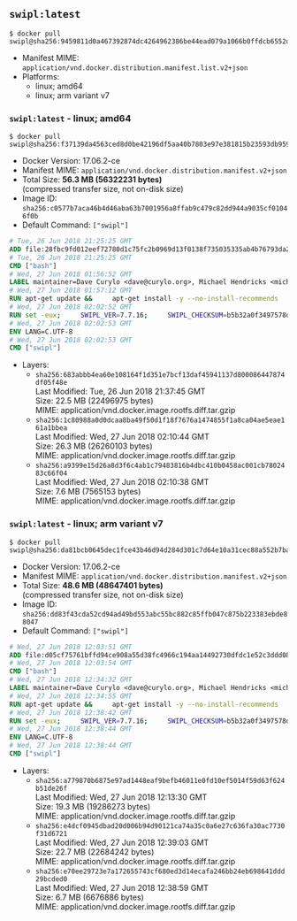 ## `swipl:latest`

```console
$ docker pull swipl@sha256:9459811d0a467392874dc4264962386be44ead079a1066b0ffdcb6552dcdfebb
```

-	Manifest MIME: `application/vnd.docker.distribution.manifest.list.v2+json`
-	Platforms:
	-	linux; amd64
	-	linux; arm variant v7

### `swipl:latest` - linux; amd64

```console
$ docker pull swipl@sha256:f37139da4563ced8d0be42196df5aa40b7803e97e381815b23593db95907449d
```

-	Docker Version: 17.06.2-ce
-	Manifest MIME: `application/vnd.docker.distribution.manifest.v2+json`
-	Total Size: **56.3 MB (56322231 bytes)**  
	(compressed transfer size, not on-disk size)
-	Image ID: `sha256:c0577b7aca46b4d46aba63b7001956a8ffab9c479c82dd944a9035cf01046f0b`
-	Default Command: `["swipl"]`

```dockerfile
# Tue, 26 Jun 2018 21:25:25 GMT
ADD file:28fbc9fd012eef72780d1c75fc2b0969d13f0138f735035335ab4b76793da2da in / 
# Tue, 26 Jun 2018 21:25:25 GMT
CMD ["bash"]
# Wed, 27 Jun 2018 01:56:52 GMT
LABEL maintainer=Dave Curylo <dave@curylo.org>, Michael Hendricks <michael@ndrix.org>
# Wed, 27 Jun 2018 01:57:12 GMT
RUN apt-get update &&     apt-get install -y --no-install-recommends     libarchive13     libgmp10     libossp-uuid16     libssl1.1     ca-certificates     libdb5.3     libpcre3     libedit2     libgeos-c1v5     libspatialindex4v5     unixodbc     odbc-postgresql     tdsodbc     libmariadbclient18     libsqlite3-0     libserd-0-0     libraptor2-0 &&     dpkgArch="$(dpkg --print-architecture)" &&     { [ "$dpkgArch" = 'armhf' ] || [ "$dpkgArch" = 'armel' ] || apt-get install -y --no-install-recommends librocksdb4.5; } &&     rm -rf /var/lib/apt/lists/*
# Wed, 27 Jun 2018 02:02:52 GMT
RUN set -eux;     SWIPL_VER=7.7.16;     SWIPL_CHECKSUM=b5b32a0f3497578db0349bd73920c612b852c50dfa44d2e577a9c3f45812e406;     BUILD_DEPS='make gcc g++ wget git autoconf libarchive-dev libgmp-dev libossp-uuid-dev libpcre3-dev libreadline-dev libedit-dev libssl-dev zlib1g-dev libdb-dev unixodbc-dev libsqlite3-dev libserd-dev libraptor2-dev libgeos++-dev libspatialindex-dev';     dpkgArch="$(dpkg --print-architecture)";     [ "$dpkgArch" = 'armhf' ] || [ "$dpkgArch" = 'armel' ] || BUILD_DEPS="$BUILD_DEPS librocksdb-dev";     apt-get update; apt-get install -y --no-install-recommends $BUILD_DEPS; rm -rf /var/lib/apt/lists/*;     mkdir /tmp/src;     cd /tmp/src;     wget http://www.swi-prolog.org/download/devel/src/swipl-$SWIPL_VER.tar.gz;     echo "$SWIPL_CHECKSUM  swipl-$SWIPL_VER.tar.gz" >> swipl-$SWIPL_VER.tar.gz-CHECKSUM;     sha256sum -c swipl-$SWIPL_VER.tar.gz-CHECKSUM;     tar -xzf swipl-$SWIPL_VER.tar.gz;     cd swipl-$SWIPL_VER;     sed -e '/PREFIX=$HOME/c\PREFIX=/usr'         -e '/# export DISABLE_PKGS/c\export DISABLE_PKGS="jpl xpce"'         -e 's/# *\(EXTRA.*--disable-libdirversion\)/\1/'            build.templ > build;     chmod u+x build; ./build;     mkdir -p /usr/lib/swipl/pack;     cd /usr/lib/swipl/pack;     rm -rf /tmp/src;     install_addin () {         git clone "$2" "$1";         git -C "$1" checkout -q "$3";         if [ "$1" = 'space' ]; then (cd "$1"; ln -s configure.ac configure.in); fi;         if [ "$1" = 'prosqlite' ]; then rm -rf "$1/lib"; fi;         swipl -g "pack_rebuild($1)" -t halt;         find "$1" -mindepth 1 -maxdepth 1 ! -name lib ! -name prolog ! -name pack.pl -exec rm -rf {} +;         find "$1" -name .git -exec rm -rf {} +;     };     dpkgArch="$(dpkg --print-architecture)";     install_addin space https://github.com/JanWielemaker/space.git cd6fefa63317a7a6effb61a1c5aee634ebe2ca05;     install_addin prosqlite https://github.com/nicos-angelopoulos/prosqlite.git a1d915d07933ece27ea5fd68f07c83d10583e7a0;     [ "$dpkgArch" = 'armhf' ] || [ "$dpkgArch" = 'armel' ] || install_addin rocksdb https://github.com/JanWielemaker/rocksdb.git 29eaee6fcdb6dce690ed187ef68b80ee94739412;     [ "$dpkgArch" = 'armhf' ] || [ "$dpkgArch" = 'armel' ] ||  install_addin hdt https://github.com/JanWielemaker/hdt.git e0a0eff87fc3318434cb493690c570e1255ed30e;     install_addin rserve_client https://github.com/JanWielemaker/rserve_client.git 72838bbfa3976a83d19fb38bdae04378e30f4b0d;     apt-get purge -y --auto-remove $BUILD_DEPS
# Wed, 27 Jun 2018 02:02:53 GMT
ENV LANG=C.UTF-8
# Wed, 27 Jun 2018 02:02:53 GMT
CMD ["swipl"]
```

-	Layers:
	-	`sha256:683abbb4ea60e108164f1d351e7bcf13daf45941137d800086447874df05f48e`  
		Last Modified: Tue, 26 Jun 2018 21:37:45 GMT  
		Size: 22.5 MB (22496975 bytes)  
		MIME: application/vnd.docker.image.rootfs.diff.tar.gzip
	-	`sha256:1c80988a0d0dcaa8ba49f50d1f18f7676a1474855f1a8ca04ae5eae161a1bbea`  
		Last Modified: Wed, 27 Jun 2018 02:10:44 GMT  
		Size: 26.3 MB (26260103 bytes)  
		MIME: application/vnd.docker.image.rootfs.diff.tar.gzip
	-	`sha256:a9399e15d26a8d3f6c4ab1c79483816b4dbc410b0458ac001cb7802483c66f04`  
		Last Modified: Wed, 27 Jun 2018 02:10:38 GMT  
		Size: 7.6 MB (7565153 bytes)  
		MIME: application/vnd.docker.image.rootfs.diff.tar.gzip

### `swipl:latest` - linux; arm variant v7

```console
$ docker pull swipl@sha256:da81bcb0645dec1fce43b46d94d284d301c7d64e10a31cec88a552b7ba26b631
```

-	Docker Version: 17.06.2-ce
-	Manifest MIME: `application/vnd.docker.distribution.manifest.v2+json`
-	Total Size: **48.6 MB (48647401 bytes)**  
	(compressed transfer size, not on-disk size)
-	Image ID: `sha256:dd83f43cda52cd94ad49bd553abc55bc882c85ffb047c875b223383ebde88047`
-	Default Command: `["swipl"]`

```dockerfile
# Wed, 27 Jun 2018 12:03:51 GMT
ADD file:d05cf75761bffd94ce908a55d38fc4966c194aa14492730dfdc1e52c3ddd0892 in / 
# Wed, 27 Jun 2018 12:03:54 GMT
CMD ["bash"]
# Wed, 27 Jun 2018 12:34:32 GMT
LABEL maintainer=Dave Curylo <dave@curylo.org>, Michael Hendricks <michael@ndrix.org>
# Wed, 27 Jun 2018 12:34:55 GMT
RUN apt-get update &&     apt-get install -y --no-install-recommends     libarchive13     libgmp10     libossp-uuid16     libssl1.1     ca-certificates     libdb5.3     libpcre3     libedit2     libgeos-c1v5     libspatialindex4v5     unixodbc     odbc-postgresql     tdsodbc     libmariadbclient18     libsqlite3-0     libserd-0-0     libraptor2-0 &&     dpkgArch="$(dpkg --print-architecture)" &&     { [ "$dpkgArch" = 'armhf' ] || [ "$dpkgArch" = 'armel' ] || apt-get install -y --no-install-recommends librocksdb4.5; } &&     rm -rf /var/lib/apt/lists/*
# Wed, 27 Jun 2018 12:38:42 GMT
RUN set -eux;     SWIPL_VER=7.7.16;     SWIPL_CHECKSUM=b5b32a0f3497578db0349bd73920c612b852c50dfa44d2e577a9c3f45812e406;     BUILD_DEPS='make gcc g++ wget git autoconf libarchive-dev libgmp-dev libossp-uuid-dev libpcre3-dev libreadline-dev libedit-dev libssl-dev zlib1g-dev libdb-dev unixodbc-dev libsqlite3-dev libserd-dev libraptor2-dev libgeos++-dev libspatialindex-dev';     dpkgArch="$(dpkg --print-architecture)";     [ "$dpkgArch" = 'armhf' ] || [ "$dpkgArch" = 'armel' ] || BUILD_DEPS="$BUILD_DEPS librocksdb-dev";     apt-get update; apt-get install -y --no-install-recommends $BUILD_DEPS; rm -rf /var/lib/apt/lists/*;     mkdir /tmp/src;     cd /tmp/src;     wget http://www.swi-prolog.org/download/devel/src/swipl-$SWIPL_VER.tar.gz;     echo "$SWIPL_CHECKSUM  swipl-$SWIPL_VER.tar.gz" >> swipl-$SWIPL_VER.tar.gz-CHECKSUM;     sha256sum -c swipl-$SWIPL_VER.tar.gz-CHECKSUM;     tar -xzf swipl-$SWIPL_VER.tar.gz;     cd swipl-$SWIPL_VER;     sed -e '/PREFIX=$HOME/c\PREFIX=/usr'         -e '/# export DISABLE_PKGS/c\export DISABLE_PKGS="jpl xpce"'         -e 's/# *\(EXTRA.*--disable-libdirversion\)/\1/'            build.templ > build;     chmod u+x build; ./build;     mkdir -p /usr/lib/swipl/pack;     cd /usr/lib/swipl/pack;     rm -rf /tmp/src;     install_addin () {         git clone "$2" "$1";         git -C "$1" checkout -q "$3";         if [ "$1" = 'space' ]; then (cd "$1"; ln -s configure.ac configure.in); fi;         if [ "$1" = 'prosqlite' ]; then rm -rf "$1/lib"; fi;         swipl -g "pack_rebuild($1)" -t halt;         find "$1" -mindepth 1 -maxdepth 1 ! -name lib ! -name prolog ! -name pack.pl -exec rm -rf {} +;         find "$1" -name .git -exec rm -rf {} +;     };     dpkgArch="$(dpkg --print-architecture)";     install_addin space https://github.com/JanWielemaker/space.git cd6fefa63317a7a6effb61a1c5aee634ebe2ca05;     install_addin prosqlite https://github.com/nicos-angelopoulos/prosqlite.git a1d915d07933ece27ea5fd68f07c83d10583e7a0;     [ "$dpkgArch" = 'armhf' ] || [ "$dpkgArch" = 'armel' ] || install_addin rocksdb https://github.com/JanWielemaker/rocksdb.git 29eaee6fcdb6dce690ed187ef68b80ee94739412;     [ "$dpkgArch" = 'armhf' ] || [ "$dpkgArch" = 'armel' ] ||  install_addin hdt https://github.com/JanWielemaker/hdt.git e0a0eff87fc3318434cb493690c570e1255ed30e;     install_addin rserve_client https://github.com/JanWielemaker/rserve_client.git 72838bbfa3976a83d19fb38bdae04378e30f4b0d;     apt-get purge -y --auto-remove $BUILD_DEPS
# Wed, 27 Jun 2018 12:38:44 GMT
ENV LANG=C.UTF-8
# Wed, 27 Jun 2018 12:38:44 GMT
CMD ["swipl"]
```

-	Layers:
	-	`sha256:a779870b6875e97ad1448eaf9befb46011e0fd10ef5014f59d63f624b51de26f`  
		Last Modified: Wed, 27 Jun 2018 12:13:30 GMT  
		Size: 19.3 MB (19286273 bytes)  
		MIME: application/vnd.docker.image.rootfs.diff.tar.gzip
	-	`sha256:e4dcf0945dbad20d006b94d90121ca74a35c0a6e27c636fa30ac7730f31d6721`  
		Last Modified: Wed, 27 Jun 2018 12:39:03 GMT  
		Size: 22.7 MB (22684242 bytes)  
		MIME: application/vnd.docker.image.rootfs.diff.tar.gzip
	-	`sha256:e70ee29723e7a172655743cf680ed3d14ecafa246bb24eb698641ddd29bcded0`  
		Last Modified: Wed, 27 Jun 2018 12:38:59 GMT  
		Size: 6.7 MB (6676886 bytes)  
		MIME: application/vnd.docker.image.rootfs.diff.tar.gzip
